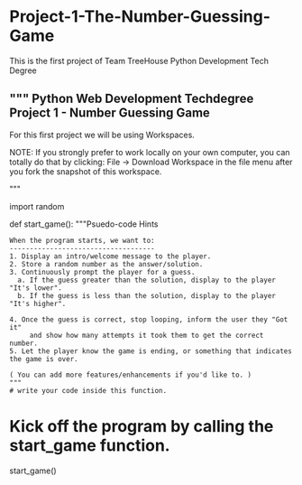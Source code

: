 # Project-1-The-Number-Guessing-Game
This is the first project of Team TreeHouse Python Development Tech Degree

"""
Python Web Development Techdegree
Project 1 - Number Guessing Game
--------------------------------

For this first project we will be using Workspaces. 

NOTE: If you strongly prefer to work locally on your own computer, you can totally do that by clicking: File -> Download Workspace in the file menu after you fork the snapshot of this workspace.

"""

import random


def start_game():
    """Psuedo-code Hints
    
    When the program starts, we want to:
    ------------------------------------
    1. Display an intro/welcome message to the player.
    2. Store a random number as the answer/solution.
    3. Continuously prompt the player for a guess.
      a. If the guess greater than the solution, display to the player "It's lower".
      b. If the guess is less than the solution, display to the player "It's higher".
    
    4. Once the guess is correct, stop looping, inform the user they "Got it"
         and show how many attempts it took them to get the correct number.
    5. Let the player know the game is ending, or something that indicates the game is over.
    
    ( You can add more features/enhancements if you'd like to. )
    """
    # write your code inside this function.



# Kick off the program by calling the start_game function.
start_game()
